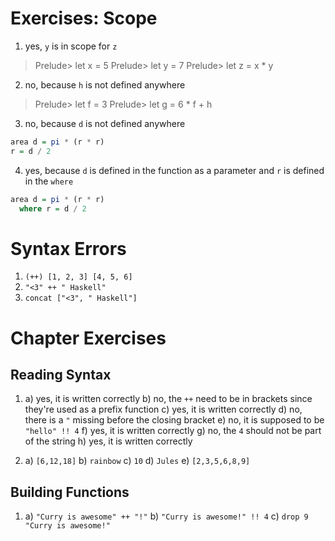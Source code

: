 Exercises: Scope
===
1. yes, `y` is in scope for `z`
> Prelude> let x = 5
> Prelude> let y = 7
> Prelude> let z = x * y

2. no, because `h` is not defined anywhere
> Prelude> let f = 3
> Prelude> let g = 6 * f + h

3. no, because `d` is not defined anywhere
```hs
area d = pi * (r * r)
r = d / 2
```

4. yes, because `d` is defined in the function as a parameter and `r` is defined in the `where`
```hs
area d = pi * (r * r)
  where r = d / 2
```

Syntax Errors
===
1. `(++) [1, 2, 3] [4, 5, 6]`
2. `"<3" ++ " Haskell"`
3. `concat ["<3", " Haskell"]`

Chapter Exercises
====

Reading Syntax
----
1. 
    a) yes, it is written correctly
    b) no, the `++` need to be in brackets since they're used as a prefix function
    c) yes, it is written correctly
    d) no, there is a `"` missing before the closing bracket
    e) no, it is supposed to be `"hello" !! 4`
    f) yes, it is written correctly
    g) no, the `4` should not be part of the string
    h) yes, it is written correctly

2.  a) `[6,12,18]`
    b) `rainbow`
    c) `10`
    d) `Jules`
    e) `[2,3,5,6,8,9]`


Building Functions
-----
1.  a) `"Curry is awesome" ++ "!"`
    b) `"Curry is awesome!" !! 4`
    c) `drop 9 "Curry is awesome!"`
